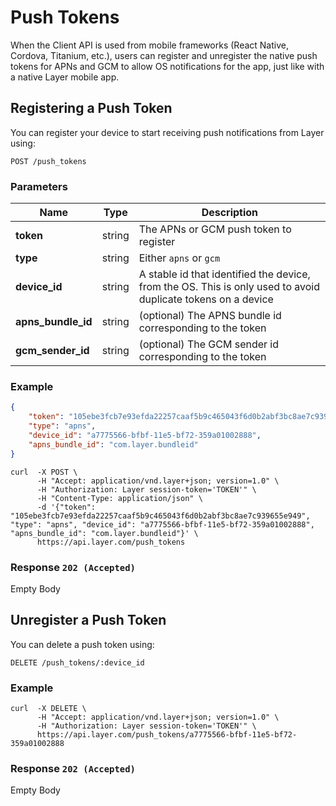 # Push Tokens

When the Client API is used from mobile frameworks (React Native, Cordova, Titanium, etc.), users can register and unregister the native push tokens for APNs and GCM to allow OS notifications for the app, just like with a native Layer mobile app.

## Registering a Push Token

You can register your device to start receiving push notifications from Layer using:

```request
POST /push_tokens

```

### Parameters

| Name    | Type |  Description  |
|---------|------|---------------|
| **token**           | string | The APNs or GCM push token to register |
| **type**      | string | Either `apns` or `gcm` |
| **device_id** | string | A stable id that identified the device, from the OS. This is only used to avoid duplicate tokens on a device |
| **apns_bundle_id**  | string | (optional) The APNS bundle id corresponding to the token |
| **gcm_sender_id**  | string | (optional) The GCM sender id corresponding to the token |

### Example

```json
{
    "token": "105ebe3fcb7e93efda22257caaf5b9c465043f6d0b2abf3bc8ae7c939655e949",
    "type": "apns",
    "device_id": "a7775566-bfbf-11e5-bf72-359a01002888",
    "apns_bundle_id": "com.layer.bundleid"
}
```

```console
curl  -X POST \
      -H "Accept: application/vnd.layer+json; version=1.0" \
      -H "Authorization: Layer session-token='TOKEN'" \
      -H "Content-Type: application/json" \
      -d '{"token": "105ebe3fcb7e93efda22257caaf5b9c465043f6d0b2abf3bc8ae7c939655e949", "type": "apns", "device_id": "a7775566-bfbf-11e5-bf72-359a01002888", "apns_bundle_id": "com.layer.bundleid"}' \
      https://api.layer.com/push_tokens
```

### Response `202 (Accepted)`

Empty Body

## Unregister a Push Token

You can delete a push token using:

```request
DELETE /push_tokens/:device_id
```

### Example

```console
curl  -X DELETE \
      -H "Accept: application/vnd.layer+json; version=1.0" \
      -H "Authorization: Layer session-token='TOKEN'" \
      https://api.layer.com/push_tokens/a7775566-bfbf-11e5-bf72-359a01002888
```

### Response `202 (Accepted)`

Empty Body
